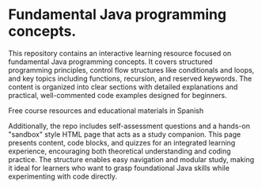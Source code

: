 # Fundamental Java programming concepts.
This repository contains an interactive learning resource focused on fundamental Java programming concepts. It covers structured programming principles, control flow structures like conditionals and loops, and key topics including functions, recursion, and reserved keywords. The content is organized into clear sections with detailed explanations and practical, well-commented code examples designed for beginners.

Free course resources and educational materials in Spanish

Additionally, the repo includes self-assessment questions and a hands-on "sandbox" style HTML page that acts as a study companion. This page presents content, code blocks, and quizzes for an integrated learning experience, encouraging both theoretical understanding and coding practice. The structure enables easy navigation and modular study, making it ideal for learners who want to grasp foundational Java skills while experimenting with code directly.
